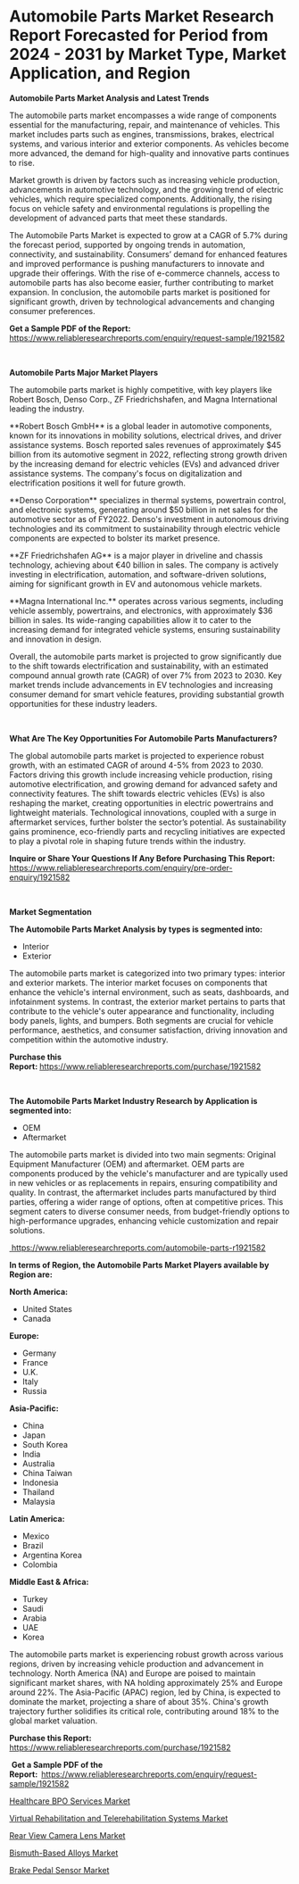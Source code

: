 <p><h1>Automobile Parts Market Research Report Forecasted for Period from 2024 -  2031 by Market Type, Market Application, and Region</h1></p><p><strong>Automobile Parts Market Analysis and Latest Trends</strong></p>
<p><p>The automobile parts market encompasses a wide range of components essential for the manufacturing, repair, and maintenance of vehicles. This market includes parts such as engines, transmissions, brakes, electrical systems, and various interior and exterior components. As vehicles become more advanced, the demand for high-quality and innovative parts continues to rise.</p><p>Market growth is driven by factors such as increasing vehicle production, advancements in automotive technology, and the growing trend of electric vehicles, which require specialized components. Additionally, the rising focus on vehicle safety and environmental regulations is propelling the development of advanced parts that meet these standards.</p><p>The Automobile Parts Market is expected to grow at a CAGR of 5.7% during the forecast period, supported by ongoing trends in automation, connectivity, and sustainability. Consumers’ demand for enhanced features and improved performance is pushing manufacturers to innovate and upgrade their offerings. With the rise of e-commerce channels, access to automobile parts has also become easier, further contributing to market expansion. In conclusion, the automobile parts market is positioned for significant growth, driven by technological advancements and changing consumer preferences.</p></p>
<p><strong>Get a Sample PDF of the Report:&nbsp;</strong> <a href="https://www.reliableresearchreports.com/enquiry/request-sample/1921582?utm_campaign=31&utm_medium=2&utm_source=Github&utm_content=ia&utm_term=02112024&utm_id=automobile-parts">https://www.reliableresearchreports.com/enquiry/request-sample/1921582</a></p>
<p>&nbsp;</p>
<p><strong>Automobile Parts Major Market Players</strong></p>
<p><p>The automobile parts market is highly competitive, with key players like Robert Bosch, Denso Corp., ZF Friedrichshafen, and Magna International leading the industry. </p><p>**Robert Bosch GmbH** is a global leader in automotive components, known for its innovations in mobility solutions, electrical drives, and driver assistance systems. Bosch reported sales revenues of approximately $45 billion from its automotive segment in 2022, reflecting strong growth driven by the increasing demand for electric vehicles (EVs) and advanced driver assistance systems. The company's focus on digitalization and electrification positions it well for future growth.</p><p>**Denso Corporation** specializes in thermal systems, powertrain control, and electronic systems, generating around $50 billion in net sales for the automotive sector as of FY2022. Denso's investment in autonomous driving technologies and its commitment to sustainability through electric vehicle components are expected to bolster its market presence.</p><p>**ZF Friedrichshafen AG** is a major player in driveline and chassis technology, achieving about €40 billion in sales. The company is actively investing in electrification, automation, and software-driven solutions, aiming for significant growth in EV and autonomous vehicle markets.</p><p>**Magna International Inc.** operates across various segments, including vehicle assembly, powertrains, and electronics, with approximately $36 billion in sales. Its wide-ranging capabilities allow it to cater to the increasing demand for integrated vehicle systems, ensuring sustainability and innovation in design.</p><p>Overall, the automobile parts market is projected to grow significantly due to the shift towards electrification and sustainability, with an estimated compound annual growth rate (CAGR) of over 7% from 2023 to 2030. Key market trends include advancements in EV technologies and increasing consumer demand for smart vehicle features, providing substantial growth opportunities for these industry leaders.</p></p>
<p>&nbsp;</p>
<p><strong>What Are The Key Opportunities For Automobile Parts Manufacturers?</strong></p>
<p><p>The global automobile parts market is projected to experience robust growth, with an estimated CAGR of around 4-5% from 2023 to 2030. Factors driving this growth include increasing vehicle production, rising automotive electrification, and growing demand for advanced safety and connectivity features. The shift towards electric vehicles (EVs) is also reshaping the market, creating opportunities in electric powertrains and lightweight materials. Technological innovations, coupled with a surge in aftermarket services, further bolster the sector’s potential. As sustainability gains prominence, eco-friendly parts and recycling initiatives are expected to play a pivotal role in shaping future trends within the industry.</p></p>
<p><strong>Inquire or Share Your Questions If Any Before Purchasing This Report:</strong> <a href="https://www.reliableresearchreports.com/enquiry/pre-order-enquiry/1921582?utm_campaign=31&utm_medium=2&utm_source=Github&utm_content=ia&utm_term=02112024&utm_id=automobile-parts">https://www.reliableresearchreports.com/enquiry/pre-order-enquiry/1921582</a></p>
<p>&nbsp;</p>
<p><strong>Market Segmentation</strong></p>
<p><strong>The Automobile Parts Market Analysis by types is segmented into:</strong></p>
<p><ul><li>Interior</li><li>Exterior</li></ul></p>
<p><p>The automobile parts market is categorized into two primary types: interior and exterior markets. The interior market focuses on components that enhance the vehicle's internal environment, such as seats, dashboards, and infotainment systems. In contrast, the exterior market pertains to parts that contribute to the vehicle's outer appearance and functionality, including body panels, lights, and bumpers. Both segments are crucial for vehicle performance, aesthetics, and consumer satisfaction, driving innovation and competition within the automotive industry.</p></p>
<p><strong>Purchase this Report:&nbsp;</strong><a href="https://www.reliableresearchreports.com/purchase/1921582?utm_campaign=31&utm_medium=2&utm_source=Github&utm_content=ia&utm_term=02112024&utm_id=automobile-parts">https://www.reliableresearchreports.com/purchase/1921582</a></p>
<p>&nbsp;</p>
<p><strong>The Automobile Parts Market Industry Research by Application is segmented into:</strong></p>
<p><ul><li>OEM</li><li>Aftermarket</li></ul></p>
<p><p>The automobile parts market is divided into two main segments: Original Equipment Manufacturer (OEM) and aftermarket. OEM parts are components produced by the vehicle's manufacturer and are typically used in new vehicles or as replacements in repairs, ensuring compatibility and quality. In contrast, the aftermarket includes parts manufactured by third parties, offering a wider range of options, often at competitive prices. This segment caters to diverse consumer needs, from budget-friendly options to high-performance upgrades, enhancing vehicle customization and repair solutions.</p></p>
<p><a href="https://www.reliableresearchreports.com/automobile-parts-r1921582?utm_campaign=31&utm_medium=2&utm_source=Github&utm_content=ia&utm_term=02112024&utm_id=automobile-parts">&nbsp;https://www.reliableresearchreports.com/automobile-parts-r1921582</a></p>
<p><strong>In terms of Region, the Automobile Parts Market Players available by Region are:</strong></p>
<p>
    <p> <strong> North America: </strong>
        <ul>
            <li>United States</li>
            <li>Canada</li>
        </ul>
        </p> 
    <p> <strong> Europe: </strong>
        <ul>
            <li>Germany</li>
            <li>France</li>
            <li>U.K.</li>
            <li>Italy</li>
            <li>Russia</li>
        </ul>
        </p> 
    <p> <strong> Asia-Pacific: </strong>
        <ul>
            <li>China</li>
            <li>Japan</li>
            <li>South Korea</li>
            <li>India</li>
            <li>Australia</li>
            <li>China Taiwan</li>
            <li>Indonesia</li>
            <li>Thailand</li>
            <li>Malaysia</li>
        </ul>
        </p> 
    <p> <strong> Latin America: </strong>
        <ul>
            <li>Mexico</li>
            <li>Brazil</li>
            <li>Argentina Korea</li>
            <li>Colombia</li>
        </ul>
        </p> 
    <p> <strong> Middle East & Africa: </strong>
        <ul>
            <li>Turkey</li>
            <li>Saudi</li>
            <li>Arabia</li>
            <li>UAE</li>
            <li>Korea</li>
        </ul>
    </p>
    </p>
<p><p>The automobile parts market is experiencing robust growth across various regions, driven by increasing vehicle production and advancement in technology. North America (NA) and Europe are poised to maintain significant market shares, with NA holding approximately 25% and Europe around 22%. The Asia-Pacific (APAC) region, led by China, is expected to dominate the market, projecting a share of about 35%. China's growth trajectory further solidifies its critical role, contributing around 18% to the global market valuation.</p></p>
<p><strong>Purchase this Report: </strong><a href="https://www.reliableresearchreports.com/purchase/1921582?utm_campaign=31&utm_medium=2&utm_source=Github&utm_content=ia&utm_term=02112024&utm_id=automobile-parts">https://www.reliableresearchreports.com/purchase/1921582</a></p>
<p>&nbsp;<strong>Get a Sample PDF of the Report:&nbsp;&nbsp;</strong><a href="https://www.reliableresearchreports.com/enquiry/request-sample/1921582?utm_campaign=31&utm_medium=2&utm_source=Github&utm_content=ia&utm_term=02112024&utm_id=automobile-parts">https://www.reliableresearchreports.com/enquiry/request-sample/1921582</a></p>
<p><strong></strong></p>
<p><p><a href="https://issuu.com/reportprime-2/docs/healthcare-bpo-services-market-size_8f263b6f91306c?utm_campaign=31&utm_medium=2&utm_source=Github&utm_content=ia&utm_term=02112024&utm_id=automobile-parts">Healthcare BPO Services Market</a></p><p><a href="https://issuu.com/reportprime-2/docs/virtual-rehabilitation-and-telereha_45b59a5228a522?utm_campaign=31&utm_medium=2&utm_source=Github&utm_content=ia&utm_term=02112024&utm_id=automobile-parts">Virtual Rehabilitation and Telerehabilitation Systems Market</a></p><p><a href="https://github.com/LoretaDushku585/Market-Research-Report-List-1/blob/main/rear-view-camera-lens-market.md?utm_campaign=31&utm_medium=2&utm_source=Github&utm_content=ia&utm_term=02112024&utm_id=automobile-parts">Rear View Camera Lens Market</a></p><p><a href="https://www.linkedin.com/pulse/bismuth-based-alloys-market-segmentation-applications-types-huyge?utm_campaign=31&utm_medium=2&utm_source=Github&utm_content=ia&utm_term=02112024&utm_id=automobile-parts">Bismuth-Based Alloys Market</a></p><p><a href="https://github.com/OrlandoHBarks/Market-Research-Report-List-1/blob/main/brake-pedal-sensor-market.md?utm_campaign=31&utm_medium=2&utm_source=Github&utm_content=ia&utm_term=02112024&utm_id=automobile-parts">Brake Pedal Sensor Market</a></p></p>